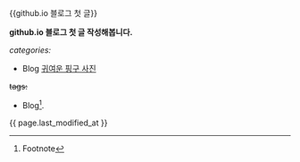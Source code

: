 {{github.io 블로그  첫 글}} 

**github.io 블로그 첫 글 작성해봅니다.**


_categories:_

 - Blog [귀여운 핑구 사진](https://img.theqoo.net/img/ptLYR.jpg)

~~tags:~~

  - Blog[^1].

{{ page.last_modified_at }}





[^1]: Footnote 

